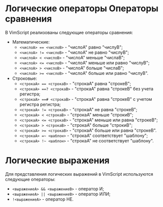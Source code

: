 Логические операторы
Операторы сравнения
===================

В VimScript реализованы следующие операторы сравнения:

* Математические:
    * `<числоA> == <числоB>` - "числоA" равно "числуB";
    * `<числоA> != <числоB>` - "числоA" не равно "числуB";
    * `<числоA> < <числоB>` - "числоA" меньше "числаB";
    * `<числоA> <= <числоB>` - "числоA" меньше или равно "числуB";
    * `<числоA> > <числоB>` - "числоA" больше "числаB";
    * `<числоA> >= <числоB>` - "числоA" больше или равно "числуB".
* Строковые:
    * `<строкаA> == <строкаB>` - "строкаA" равна "строкеB";
    * `<строкаA> ==? <строкаB>` - "строкаA" равна "строкеB" без учета регистра;
    * `<строкаA> ==# <строкаB>` - "строкаA" равна "строкеB" с учетом регистра регистра;
    * `<строкаA> != <строкаB>` - "строкаA" не равна "строкеB";
    * `<строкаA> < <строкаB>` - "строкаA" меньше "строкиB";
    * `<строкаA> <= <строкаB>` - "строкаA" меньше или равна "строкеB";
    * `<строкаA> > <строкаB>` - "строкаA" больше "строкиB";
    * `<строкаA> >= <строкаB>` - "строкаA" больше или равна "строкеB".
    * `<строкаA> =~ <шаблон>` - "строкаA" соответствует "шаблону";
    * `<строкаA> !~ <шаблон>` - "строкаA" не соответствует "шаблону".

Логические выражения
====================

Для представления логических выражений в VimScript используются следующие операторы:

* `<выражениеA> && <выражениеB>` - оператор И;
* `<выражениеA> || <выражениеB>` - оператор ИЛИ;
* `!<выражениеA>` - оператор НЕ.

